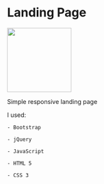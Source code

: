 # Landing Page




<img src="https://github.com/Mateusz-Kalwinski/Landing-Page/blob/master/img/logo.png" width="150">


Simple responsive landing page

I used:
  
	- Bootstrap
  
	- jQuery
  
	- JavaScript
  
	- HTML 5
  
	- CSS 3
